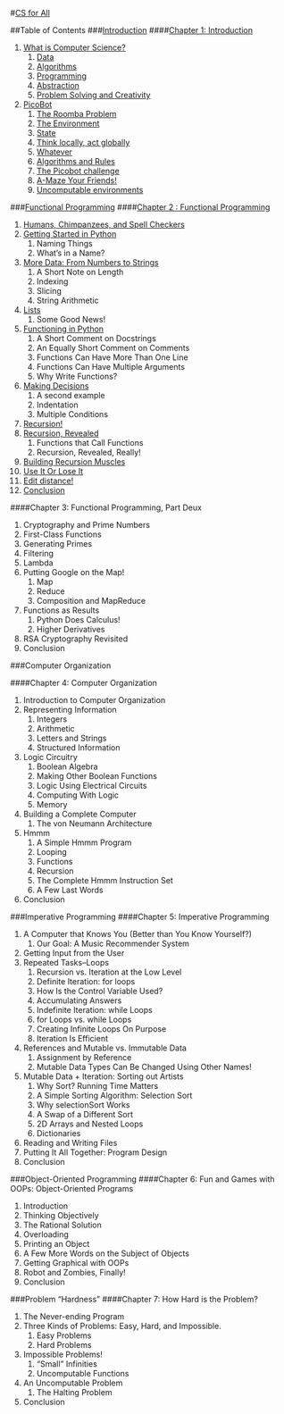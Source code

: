#[CS for All](https://www.cs.hmc.edu/csforall/)

##Table of Contents
###[Introduction](https://www.cs.hmc.edu/csforall/#intrdouction)
####[Chapter 1: Introduction](https://www.cs.hmc.edu/csforall/Introduction/Introduction.html)
1. [What is Computer Science?](https://www.cs.hmc.edu/csforall/Introduction/Introduction.html#what-is-computer-science)
    1. [Data](https://www.cs.hmc.edu/csforall/Introduction/Introduction.html#data)
    2. [Algorithms](https://www.cs.hmc.edu/csforall/Introduction/Introduction.html#algorithms)
    3. [Programming](https://www.cs.hmc.edu/csforall/Introduction/Introduction.html#programming)
    4. [Abstraction](https://www.cs.hmc.edu/csforall/Introduction/Introduction.html#abstraction)
    5. [Problem Solving and Creativity](https://www.cs.hmc.edu/csforall/Introduction/Introduction.html#problem-solving-and-creativity)
2. [PicoBot](https://www.cs.hmc.edu/csforall/Introduction/Introduction.html#picobot)
    1. [The Roomba Problem](https://www.cs.hmc.edu/csforall/Introduction/Introduction.html#the-roomba-problem)
    2. [The Environment](https://www.cs.hmc.edu/csforall/Introduction/Introduction.html#the-environment)
    3. [State](https://www.cs.hmc.edu/csforall/Introduction/Introduction.html#state)
    4. [Think locally, act globally](https://www.cs.hmc.edu/csforall/Introduction/Introduction.html#think-locally-act-globally)
    5. [Whatever](https://www.cs.hmc.edu/csforall/Introduction/Introduction.html#whatever)
    6. [Algorithms and Rules](https://www.cs.hmc.edu/csforall/Introduction/Introduction.html#algorithms-and-rules)
    7. [The Picobot challenge](https://www.cs.hmc.edu/csforall/Introduction/Introduction.html#the-picobot-challenge)
    8. [A-Maze Your Friends!](https://www.cs.hmc.edu/csforall/Introduction/Introduction.html#a-maze-your-friends)
    9. [Uncomputable environments](https://www.cs.hmc.edu/csforall/Introduction/Introduction.html#uncomputable-environments)

###[Functional Programming](https://www.cs.hmc.edu/csforall/#functional-programming)
####[Chapter 2 : Functional Programming](https://www.cs.hmc.edu/csforall/FunctionalProgramming/functionalprogramming.html)
1. [Humans, Chimpanzees, and Spell Checkers](https://www.cs.hmc.edu/csforall/FunctionalProgramming/functionalprogramming.html#humans-chimpanzees-and-spell-checkers)
2. [Getting Started in Python](https://www.cs.hmc.edu/csforall/FunctionalProgramming/functionalprogramming.html#getting-started-in-python)
    1. Naming Things
    2. What’s in a Name?
3. [More Data: From Numbers to Strings](https://www.cs.hmc.edu/csforall/FunctionalProgramming/functionalprogramming.html#more-data-from-numbers-to-strings)
    1. A Short Note on Length
    2. Indexing
    3. Slicing
    4. String Arithmetic
4. [Lists](https://www.cs.hmc.edu/csforall/FunctionalProgramming/functionalprogramming.html#lists)
    1. Some Good News!
5. [Functioning in Python](https://www.cs.hmc.edu/csforall/FunctionalProgramming/functionalprogramming.html#functioning-in-python)
    1. A Short Comment on Docstrings
    2. An Equally Short Comment on Comments
    3. Functions Can Have More Than One Line
    4. Functions Can Have Multiple Arguments
    5. Why Write Functions?
6. [Making Decisions](https://www.cs.hmc.edu/csforall/FunctionalProgramming/functionalprogramming.html#making-decisions)
    1. A second example
    2. Indentation
    3. Multiple Conditions
7. [Recursion!](https://www.cs.hmc.edu/csforall/FunctionalProgramming/functionalprogramming.html#recursion)
8. [Recursion, Revealed](https://www.cs.hmc.edu/csforall/FunctionalProgramming/functionalprogramming.html#recursion-revealed)
    1. Functions that Call Functions
    2. Recursion, Revealed, Really!
9. [Building Recursion Muscles](https://www.cs.hmc.edu/csforall/FunctionalProgramming/functionalprogramming.html#building-recursion-muscles)
10. [Use It Or Lose It](https://www.cs.hmc.edu/csforall/FunctionalProgramming/functionalprogramming.html#use-it-or-lose-it)
11. [Edit distance!](https://www.cs.hmc.edu/csforall/FunctionalProgramming/functionalprogramming.html#edit-distance)
12. [Conclusion](https://www.cs.hmc.edu/csforall/FunctionalProgramming/functionalprogramming.html#conclusion)

####Chapter 3: Functional Programming, Part Deux
1. Cryptography and Prime Numbers
2. First-Class Functions
3. Generating Primes
4. Filtering
5. Lambda
6. Putting Google on the Map!
    1. Map
    2. Reduce
    3. Composition and MapReduce
7. Functions as Results
    1. Python Does Calculus!
    2. Higher Derivatives
8. RSA Cryptography Revisited
9. Conclusion

###Computer Organization

####Chapter 4: Computer Organization
1. Introduction to Computer Organization
2. Representing Information
    1. Integers
    2. Arithmetic
    3. Letters and Strings
    4. Structured Information
3. Logic Circuitry
    1. Boolean Algebra
    2. Making Other Boolean Functions
    3. Logic Using Electrical Circuits
    4. Computing With Logic
    5. Memory
4. Building a Complete Computer
    1. The von Neumann Architecture
5. Hmmm
    1. A Simple Hmmm Program
    2. Looping
    3. Functions
    4. Recursion
    5. The Complete Hmmm Instruction Set
    6. A Few Last Words
6. Conclusion

###Imperative Programming
####Chapter 5: Imperative Programming
1. A Computer that Knows You (Better than You Know Yourself?)
    1. Our Goal: A Music Recommender System
2. Getting Input from the User
3. Repeated Tasks–Loops
    1. Recursion vs. Iteration at the Low Level
    2. Definite Iteration: for loops
    3. How Is the Control Variable Used?
    4. Accumulating Answers
    5. Indefinite Iteration: while Loops
    6. for Loops vs. while Loops
    7. Creating Infinite Loops On Purpose
    8. Iteration Is Efficient
4. References and Mutable vs. Immutable Data
    1. Assignment by Reference
    2. Mutable Data Types Can Be Changed Using Other Names!
5. Mutable Data + Iteration: Sorting out Artists
    1. Why Sort? Running Time Matters
    2. A Simple Sorting Algorithm: Selection Sort
    3. Why selectionSort Works
    4. A Swap of a Different Sort
    5. 2D Arrays and Nested Loops
    6. Dictionaries
6. Reading and Writing Files
7. Putting It All Together: Program Design
8. Conclusion

###Object-Oriented Programming
####Chapter 6: Fun and Games with OOPs: Object-Oriented Programs
1. Introduction
2. Thinking Objectively
3. The Rational Solution
4. Overloading
5. Printing an Object
6. A Few More Words on the Subject of Objects
7. Getting Graphical with OOPs
8. Robot and Zombies, Finally!
9. Conclusion

###Problem “Hardness”
####Chapter 7: How Hard is the Problem?
1. The Never-ending Program
2. Three Kinds of Problems: Easy, Hard, and Impossible.
    1. Easy Problems
    2. Hard Problems
3. Impossible Problems!
    1. “Small” Infinities
    2. Uncomputable Functions
4. An Uncomputable Problem
    1. The Halting Problem
5. Conclusion
